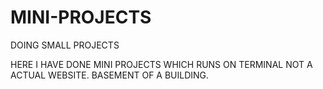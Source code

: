 # MINI-PROJECTS
DOING SMALL PROJECTS

HERE I HAVE DONE MINI PROJECTS WHICH RUNS ON TERMINAL NOT A ACTUAL WEBSITE.
BASEMENT OF A BUILDING.